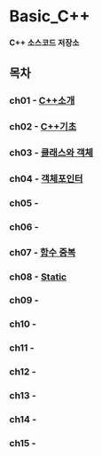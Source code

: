 # Basic_C++
#### C++ 소스코드 저장소

## 목차
### ch01 - [C++소개](https://github.com/BangYunseo/TIL/blob/main/Cpp/ch01_IntroduceC%2B%2B.md)
### ch02 - [C++기초](https://github.com/BangYunseo/TIL/blob/main/Cpp/ch02_BasicC++.md)
### ch03 - [클래스와 객체](https://github.com/BangYunseo/TIL/blob/main/Cpp/ch03_ClassAndObject.md)
### ch04 - [객체포인터](https://github.com/BangYunseo/TIL/blob/main/Cpp/ch04_ObjectPointer.md)
### ch05 - []()
### ch06 - []()
### ch07 - [함수 중복](https://github.com/BangYunseo/TIL/blob/main/Cpp/ch07_FunctionOverloading.md)
### ch08 - [Static](https://github.com/BangYunseo/TIL/blob/main/Cpp/ch08_Static.md)
### ch09 - []()
### ch10 - []()
### ch11 - []()
### ch12 - []()
### ch13 - []()
### ch14 - []()
### ch15 - []()
